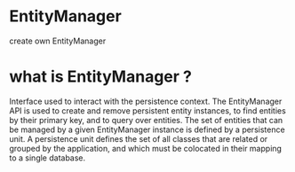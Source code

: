 # EntityManager
create own EntityManager

# what is EntityManager ?

Interface used to interact with the persistence context.
The EntityManager API is used to create and remove persistent entity instances, to find entities by their primary key, and to query over entities.
The set of entities that can be managed by a given EntityManager instance is defined by a persistence unit. A persistence unit defines the set of all classes that are related or grouped by the application, and which must be colocated in their mapping to a single database.
